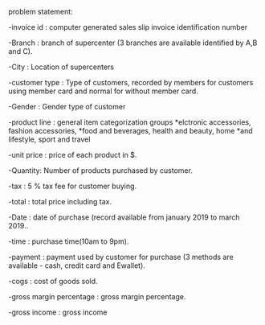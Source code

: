 problem statement:

-invoice id : computer generated sales slip invoice identification number

-Branch : branch of supercenter (3 branches are available identified by A,B and C).

-City : Location of supercenters

-customer type : Type of customers, recorded by members for customers using member card and normal for without member card.

-Gender : Gender type of customer

-product line : general item categorization groups *elctronic accessories, fashion accessories, *food and beverages, health and beauty, home *and lifestyle, sport and travel

-unit price : price of each product in $.

-Quantity: Number of products purchased by customer.

-tax : 5 % tax fee for customer buying.

-total : total price including tax.

-Date : date of purchase (record available from january 2019 to march 2019..

-time : purchase time(10am to 9pm).

-payment : payment used by customer for purchase (3 methods are available - cash, credit card and Ewallet).

-cogs : cost of goods sold.

-gross margin percentage : gross margin percentage.

-gross income : gross income
